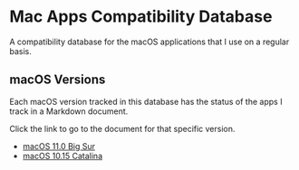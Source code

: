 # Mac Apps Compatibility Database

A compatibility database for the macOS applications that I use on a regular basis.

## macOS Versions

Each macOS version tracked in this database has the status of the apps I track in a Markdown document.

Click the link to go to the document for that specific version.

- [macOS 11.0 Big Sur](big-sur.md)
- [macOS 10.15 Catalina](catalina.md)